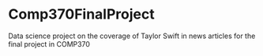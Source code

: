 # Comp370FinalProject
Data science project on the coverage of Taylor Swift in news articles for the final project in COMP370
